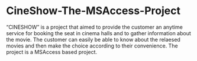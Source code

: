 # CineShow-The-MSAccess-Project

“CINESHOW” is a project that aimed to provide the customer an anytime service for booking the seat in cinema halls and to gather information about the movie. The customer can easily be able to know about the relaesed movies and then make the choice according to their convenience. The project is a MSAccess based project.
